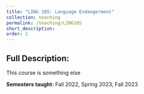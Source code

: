 ```yaml
---
title: "LING 105: Language Endangerment"
collection: teaching
permalink: /teaching/LING105
short_description: 
order: 2
---
```


## Full Description: 
This course is something else

**Semesters taught:** Fall 2022, Spring 2023, Fall 2023